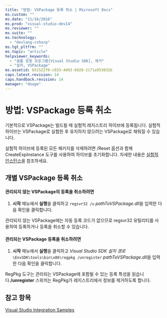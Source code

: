 ```yaml
---
title: "방법: VSPackage 등록 취소 | Microsoft Docs"
ms.custom: ""
ms.date: "11/16/2016"
ms.prod: "visual-studio-dev14"
ms.reviewer: ""
ms.suite: ""
ms.technology: 
  - "devlang-csharp"
ms.tgt_pltfrm: ""
ms.topic: "article"
helpviewer_keywords: 
  - "샘플 응용 프로그램[Visual Studio SDK], 제거"
  - "설치, VSPackage"
ms.assetid: b51522f0-c033-4d93-b928-2171a953032b
caps.latest.revision: 14
caps.handback.revision: 14
manager: "douge"
---
```

# 방법: VSPackage 등록 취소
기본적으로 VSPackage는 빌드될 때 실험적 레지스트리 하이브에 등록됩니다. 실험적 하이브는 VSPackage로 실험한 후 유지하지 않으려는 VSPackage로 채워질 수 있습니다.  
  
 실험적 하이브에 등록된 모든 패키지를 삭제하려면 \/Reset 옵션과 함께 CreateExpInstance 도구를 사용하여 하이브를 초기화합니다. 자세한 내용은 [실험적 인스턴스](../extensibility/the-experimental-instance.md)을 참조하세요.  
  
## 개별 VSPackage 등록 취소  
  
#### 관리되지 않는 VSPackage의 등록을 취소하려면  
  
1.  **시작** 메뉴에서 **실행**을 클릭하고 `regsvr32 /u` *pathToVSPackage.dll*을 입력한 다음 확인을 클릭합니다.  
  
 관리되지 않는 VSPackage에는 자동 등록 코드가 없으므로 regsvr32 유틸리티를 사용하여 등록하거나 등록을 취소할 수 있습니다.  
  
#### 관리되는 VSPackage 등록을 취소하려면  
  
1.  **시작** 메뉴에서 **실행**을 클릭하고 *Visual Studio SDK 설치 경로*`\EnvSDK\tools\bin\x86\regpkg /unregister` *pathToVSPackage.dll*을 입력한 다음 확인을 클릭합니다.  
  
 RegPkg 도구는 관리되는 VSPackage에 포함될 수 있는 등록 특성을 읽습니다.**\/unregister** 스위치는 RegPkg가 레지스트리에서 정보를 제거하도록 합니다.  
  
## 참고 항목  
 [Visual Studio Integration Samples](http://msdn.microsoft.com/ko-kr/b5dbf078-3af2-4fed-a1ea-171e4ee73a43)